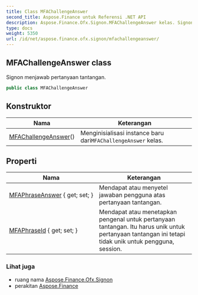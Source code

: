 ```yaml
---
title: Class MFAChallengeAnswer
second_title: Aspose.Finance untuk Referensi .NET API
description: Aspose.Finance.Ofx.Signon.MFAChallengeAnswer kelas. Signon menjawab pertanyaan tantangan.
type: docs
weight: 5350
url: /id/net/aspose.finance.ofx.signon/mfachallengeanswer/
---
```

## MFAChallengeAnswer class

Signon menjawab pertanyaan tantangan.

```csharp
public class MFAChallengeAnswer
```

## Konstruktor

| Nama | Keterangan |
| --- | --- |
| [MFAChallengeAnswer](mfachallengeanswer/)() | Menginisialisasi instance baru dari`MFAChallengeAnswer` kelas. |

## Properti

| Nama | Keterangan |
| --- | --- |
| [MFAPhraseAnswer](../../aspose.finance.ofx.signon/mfachallengeanswer/mfaphraseanswer/) { get; set; } | Mendapat atau menyetel jawaban pengguna atas pertanyaan tantangan. |
| [MFAPhraseId](../../aspose.finance.ofx.signon/mfachallengeanswer/mfaphraseid/) { get; set; } | Mendapat atau menetapkan pengenal untuk pertanyaan tantangan. Itu harus unik untuk pertanyaan tantangan ini tetapi tidak unik untuk pengguna, session. |

### Lihat juga

* ruang nama [Aspose.Finance.Ofx.Signon](../../aspose.finance.ofx.signon/)
* perakitan [Aspose.Finance](../../)


